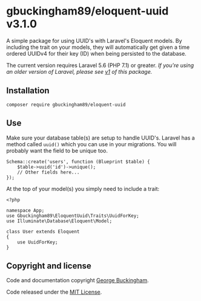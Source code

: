 # gbuckingham89/eloquent-uuid v3.1.0

A simple package for using UUID's with Laravel's Eloquent models. By including the trait on your models, they will automatically get given a time ordered UUIDv4 for their key (ID) when being persisted to the database.

The current version requires Laravel 5.6 (PHP 7.1) or greater. *If you're using an older version of Laravel, please see [v1](https://github.com/gbuckingham89/eloquent-uuid/tree/1.0.1) of this package.*

## Installation

	composer require gbuckingham89/eloquent-uuid

## Use

Make sure your database table(s) are setup to handle UUID's. Laravel has a  method called `uuid()` which you can use in your migrations. You will probably want the field to be unique too.

    Schema::create('users', function (Blueprint $table) {
        $table->uuid('id')->unique();
        // Other fields here...
    });

At the top of your model(s) you simply need to include a trait:

    <?php

    namespace App;
    use Gbuckingham89\EloquentUuid\Traits\UuidForKey;
    use Illuminate\Database\Eloquent\Model;

    class User extends Eloquent
    {
        use UuidForKey;
    }

## Copyright and license

Code and documentation copyright [George Buckingham](https://www.georgebuckingham.com). 

Code released under the [MIT License](https://github.com/gbuckingham89/eloquent-uuid/blob/master/LICENSE).
